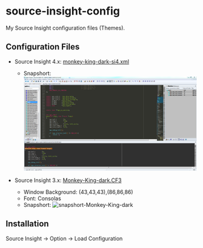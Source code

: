# source-insight-config
My Source Insight configuration files (Themes).

## Configuration Files

- Source Insight 4.x: [monkey-king-dark-si4.xml](./monkey-king-dark-si4.xml)
	* Snapshort:
![snapshort-monkey-king-dark-si4](./snapshort-monkey-king-dark-si4.png)

- Source Insight 3.x: [Monkey-King-dark.CF3](./Monkey-King-dark.CF3)
	* Window Background: (43,43,43),(86,86,86)
	* Font: Consolas
	* Snapshort:
![snapshort-Monkey-King-dark](./snapshort-Monkey-King-dark.png)

## Installation

Source Insight -> Option -> Load Configuration
